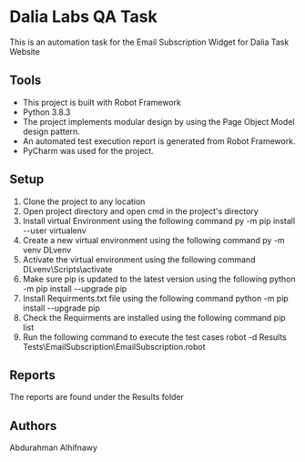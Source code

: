 # Dalia Labs QA Task
This is an automation task for the Email Subscription Widget for Dalia Task Website

## Tools
* This project is built with Robot Framework
* Python 3.8.3
* The project implements modular design by using the Page Object Model design pattern.
* An automated test execution report is generated from Robot Framework.
* PyCharm was used for the project.

## Setup
1. Clone the project to any location
2. Open project directory and open cmd in the project's directory
3. Install virtual Environment using the following command
py -m pip install --user virtualenv
4. Create a new virtual environment using the following command
py -m venv DLvenv
5. Activate the virtual environment using the following command
DLvenv\Scripts\activate
6. Make sure pip is updated to the latest version using the following
python -m pip install --upgrade pip
7. Install Requirments.txt file using the following command
python -m pip install --upgrade pip
8. Check the Requirments are installed using the following command
pip list
9. Run the following command to execute the test cases
robot -d Results Tests\EmailSubscription\EmailSubscription.robot


## Reports
The reports are found under the Results folder

## Authors
Abdurahman Alhifnawy
